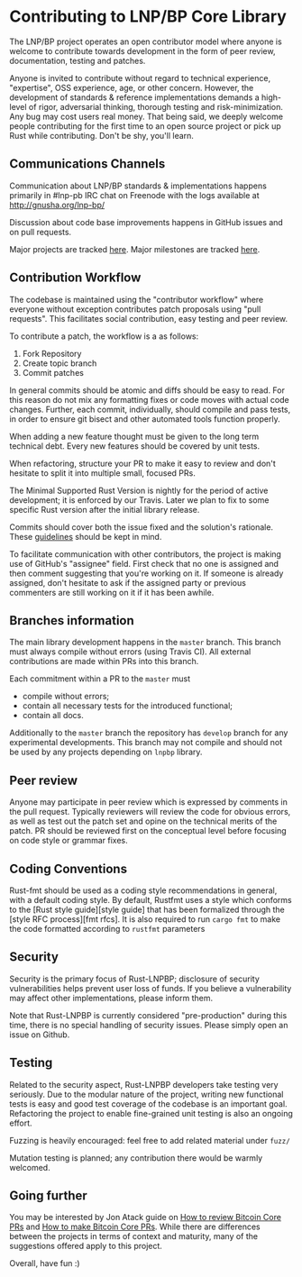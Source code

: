 Contributing to LNP/BP Core Library
===================================

The LNP/BP project operates an open contributor model where anyone is welcome to 
contribute towards development in the form of peer review, documentation, 
testing and patches.

Anyone is invited to contribute without regard to technical experience, 
"expertise", OSS experience, age, or other concern. However, the development of 
standards & reference implementations demands a high-level of rigor, adversarial 
thinking, thorough testing and risk-minimization. Any bug may cost users real 
money. That being said, we deeply welcome people contributing for the first time 
to an open source project or pick up Rust while contributing. Don't be shy, 
you'll learn.

Communications Channels
-----------------------

Communication about LNP/BP standards & implementations happens primarily 
in #lnp-pb  IRC chat on Freenode with the logs available at 
<http://gnusha.org/lnp-bp/>

Discussion about code base improvements happens in GitHub issues and on pull
requests.

Major projects are tracked [here](https://github.com/orgs/LNP-BP/projects).
Major milestones are tracked [here](https://github.com/LNP-BP/rgb-node/milestones).

Contribution Workflow
---------------------

The codebase is maintained using the "contributor workflow" where everyone
without exception contributes patch proposals using "pull requests". This
facilitates social contribution, easy testing and peer review.

To contribute a patch, the workflow is a as follows:

  1. Fork Repository
  2. Create topic branch
  3. Commit patches

In general commits should be atomic and diffs should be easy to read. For this 
reason do not mix any formatting fixes or code moves with actual code changes. 
Further, each commit, individually, should compile and pass tests, in order to 
ensure git bisect and other automated tools function properly.

When adding a new feature thought must be given to the long term technical debt. 
Every new features should be covered by unit tests.

When refactoring, structure your PR to make it easy to review and don't hesitate
to split it into multiple small, focused PRs.

The Minimal Supported Rust Version is nightly for the period of active 
development; it is enforced by our Travis. Later we plan to fix to some specific 
Rust version after the initial library release.

Commits should cover both the issue fixed and the solution's rationale.
These [guidelines](https://chris.beams.io/posts/git-commit/) should be kept in 
mind.

To facilitate communication with other contributors, the project is making use 
of GitHub's "assignee" field. First check that no one is assigned and then 
comment suggesting that you're working on it. If someone is already assigned, 
don't hesitate to ask if the assigned party or previous commenters are still 
working on it if it has been awhile.

Branches information
--------------------

The main library development happens in the `master` branch. This branch must 
always compile without errors (using Travis CI). All external contributions are 
made within PRs into this branch.

Each commitment within a PR to the `master` must 
* compile without errors;
* contain all necessary tests for the introduced functional;
* contain all docs.

Additionally to the `master` branch the repository has `develop` branch for any 
experimental developments. This branch may not compile and should not be used by 
any projects depending on `lnpbp` library.


Peer review
-----------

Anyone may participate in peer review which is expressed by comments in the pull
request. Typically reviewers will review the code for obvious errors, as well as
test out the patch set and opine on the technical merits of the patch. PR should
be reviewed first on the conceptual level before focusing on code style or 
grammar fixes.

Coding Conventions
------------------

Rust-fmt should be used as a coding style recommendations in general, with a 
default coding style. By default, Rustfmt uses a style which conforms to the 
[Rust style guide][style guide] that has been formalized through the [style RFC 
process][fmt rfcs]. It is also required to run `cargo fmt` to make the code 
formatted according to `rustfmt` parameters


Security
--------

Security is the primary focus of Rust-LNPBP; disclosure of security 
vulnerabilities helps prevent user loss of funds. If you believe a vulnerability 
may affect other  implementations, please inform them.

Note that Rust-LNPBP is currently considered "pre-production" during this time, 
there is no special handling of security issues. Please simply open an issue on 
Github.

Testing
-------

Related to the security aspect, Rust-LNPBP developers take testing very 
seriously. Due to the modular nature of the project, writing new functional
tests is easy and good test coverage of the codebase is an important goal. 
Refactoring the project to enable fine-grained unit testing is also an ongoing 
effort.

Fuzzing is heavily encouraged: feel free to add related material under `fuzz/`

Mutation testing is planned; any contribution there would be warmly welcomed.

Going further
-------------

You may be interested by Jon Atack guide on [How to review Bitcoin Core PRs](https://github.com/jonatack/bitcoin-development/blob/master/how-to-review-bitcoin-core-prs.md)
and [How to make Bitcoin Core PRs](https://github.com/jonatack/bitcoin-development/blob/master/how-to-make-bitcoin-core-prs.md).
While there are differences between the projects in terms of context and maturity, many
of the suggestions offered apply to this project.

Overall, have fun :)

